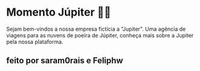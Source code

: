 # Momento Júpiter 🌌✨
Sejam bem-vindos a nossa empresa fictícia a "Jupiter". Uma agência de viagens para as nuvens de poeira de Júpiter, conheça mais sobre a Jupiter pela nossa plataforma.

## feito por saram0rais e Feliphw
